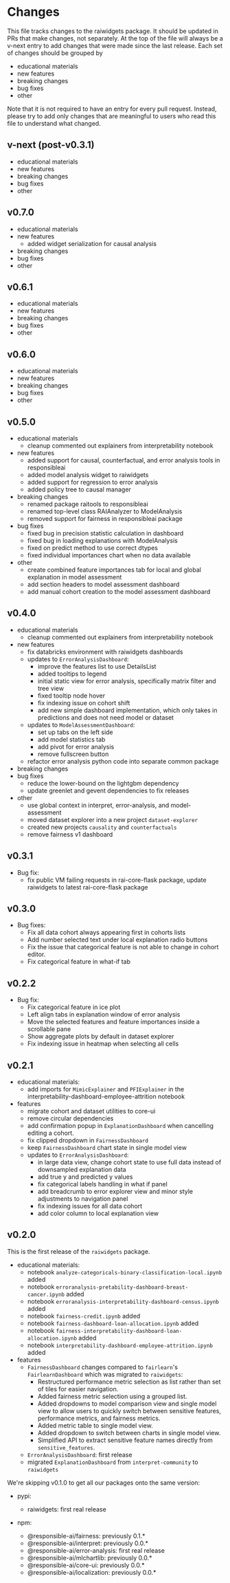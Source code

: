 # Changes

This file tracks changes to the raiwidgets package.
It should be updated in PRs that make changes, not separately.
At the top of the file will always be a v-next entry to add changes that
were made since the last release.
Each set of changes should be grouped by

- educational materials
- new features
- breaking changes
- bug fixes
- other

Note that it is not required to have an entry for every pull request.
Instead, please try to add only changes that are meaningful to users who read
this file to understand what changed.

## v-next (post-v0.3.1)

- educational materials
- new features
- breaking changes
- bug fixes
- other

## v0.7.0

- educational materials
- new features
  - added widget serialization for causal analysis
- breaking changes
- bug fixes
- other

## v0.6.1

- educational materials
- new features
- breaking changes
- bug fixes
- other

## v0.6.0

- educational materials
- new features
- breaking changes
- bug fixes
- other

## v0.5.0

- educational materials
  - cleanup commented out explainers from interpretability notebook
- new features
  - added support for causal, counterfactual, and error analysis tools in responsibleai
  - added model analysis widget to raiwidgets
  - added support for regression to error analysis
  - added policy tree to causal manager
- breaking changes
  - renamed package raitools to responsibleai
  - renamed top-level class RAIAnalyzer to ModelAnalysis
  - removed support for fairness in responsibleai package
- bug fixes
  - fixed bug in precision statistic calculation in dashboard
  - fixed bug in loading explanations with ModelAnalysis
  - fixed on predict method to use correct dtypes
  - fixed individual importances chart when no data available
- other
  - create combined feature importances tab for local and global explanation in model assessment
  - add section headers to model assessment dashboard
  - add manual cohort creation to the model assessment dashboard

## v0.4.0

- educational materials
  - cleanup commented out explainers from interpretability notebook
- new features
  - fix databricks environment with raiwidgets dashboards
  - updates to `ErrorAnalysisDashboard`:
    - improve the features list to use DetailsList
    - added tooltips to legend
    - initial static view for error analysis, specifically matrix filter and tree view
    - fixed tooltip node hover
    - fix indexing issue on cohort shift
    - add new simple dashboard implementation, which only takes in predictions and does not need model or dataset
  - updates to `ModelAssessmentDashboard`:
    - set up tabs on the left side
    - add model statistics tab
    - add pivot for error analysis
    - remove fullscreen button
  - refactor error analysis python code into separate common package
- breaking changes
- bug fixes
  - reduce the lower-bound on the lightgbm dependency
  - update greenlet and gevent dependencies to fix releases
- other
  - use global context in interpret, error-analysis, and model-assessment
  - moved dataset explorer into a new project `dataset-explorer`
  - created new projects `causality` and `counterfactuals`
  - remove fairness v1 dashboard

## v0.3.1

- Bug fix:
  - fix public VM failing requests in rai-core-flask package,
    update raiwidgets to latest rai-core-flask package

## v0.3.0

- Bug fixes:
  - Fix all data cohort always appearing first in cohorts lists
  - Add number selected text under local explanation radio buttons
  - Fix the issue that categorical feature is not able to change in cohort editor.
  - Fix categorical feature in what-if tab

## v0.2.2

- Bug fix:
  - Fix categorical feature in ice plot
  - Left align tabs in explanation window of error analysis
  - Move the selected features and feature importances inside a scrollable pane
  - Show aggregate plots by default in dataset explorer
  - Fix indexing issue in heatmap when selecting all cells

## v0.2.1

- educational materials:
  - add imports for `MimicExplainer` and `PFIExplainer` in the
    interpretability-dashboard-employee-attrition notebook
- features
  - migrate cohort and dataset utilities to core-ui
  - remove circular dependencies
  - add confirmation popup in `ExplanationDashboard` when cancelling editing
    a cohort.
  - fix clipped dropdown in `FairnessDashboard`
  - keep `FairnessDashboard` chart state in single model view
  - updates to `ErrorAnalysisDashboard`:
    - in large data view, change cohort state to use full data instead
      of downsampled explanation data
    - add true y and predicted y values
    - fix categorical labels handling in what if panel
    - add breadcrumb to error explorer view and minor style adjustments to
      navigation panel
    - fix indexing issues for all data cohort
    - add color column to local explanation view

## v0.2.0

This is the first release of the `raiwidgets` package.

- educational materials:
  - notebook `analyze-categoricals-binary-classification-local.ipynb` added
  - notebook `erroranalysis-pretability-dashboard-breast-cancer.ipynb` added
  - notebook `erroranalysis-interpretability-dashboard-census.ipynb` added
  - notebook `fairness-credit.ipynb` added
  - notebook `fairness-dashboard-loan-allocation.ipynb` added
  - notebook `fairness-interpretability-dashboard-loan-allocation.ipynb` added
  - notebook `interpretability-dashboard-employee-attrition.ipynb` added
- features
  - `FairnessDashboard` changes compared to `fairlearn`'s `FairlearnDashboard`
    which was migrated to `raiwidgets`:
    - Restructured performance metric selection as list rather than set of
      tiles for easier navigation.
    - Added fairness metric selection using a grouped list.
    - Added dropdowns to model comparison view and single model view to allow
      users to quickly switch between sensitive features, performance metrics,
      and fairness metrics.
    - Added metric table to single model view.
    - Added dropdown to switch between charts in single model view.
    - Simplified API to extract sensitive feature names directly from
      `sensitive_features`.
  - `ErrorAnalysisDashboard`: first release
  - migrated `ExplanationDashboard` from `interpret-community` to `raiwidgets`

We're skipping v0.1.0 to get all our packages onto the same version:

- pypi:

  - raiwidgets: first real release

- npm:
  - @responsible-ai/fairness: previously 0.1.\*
  - @responsible-ai/interpret: previously 0.0.\*
  - @responsible-ai/error-analysis: first real release
  - @responsible-ai/mlchartlib: previously 0.0.\*
  - @responsible-ai/core-ui: previously 0.0.\*
  - @responsible-ai/localization: previously 0.0.\*
